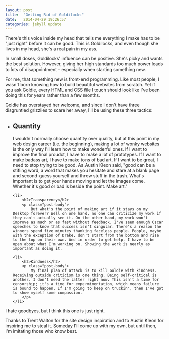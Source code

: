 ```yaml
---
layout: post
title:  "Getting Rid of Goldilocks"
date:   2014-04-29 19:26:57
categories: jekyll update
---
```


<p class="intro">
There's this voice inside my head that tells me everything I make has to be "just right" before it can be good. This is Goldilocks, and even though she lives in my head, she's a real pain in my ass.
</p>

<p class="post-body">
In small doses, Goldilocks' influence can be positive. She's picky and wants the best solution. However, giving her high standards too much power leads to lots of disappointment – especially when starting something new.</p>

<p class="post-body">
For me, that something new is front-end programming. Like most people, I wasn't born knowing how to build beautiful websites from scratch. Yet if you ask Goldie, every HTML and CSS file I touch should look like I've been doing this for years rather than a few months.</p>

<p class="post-body">
Goldie has overstayed her welcome, and since I don't have three disgruntled grizzlies to scare her away, I'll be using these three tactics:</p>

<p class="post-body">
<ul>
	<li>
		<h2>Quantity</h2>
		<p class="post-body">
			I wouldn't normally choose quantity over quality, but at this point in my web design career (i.e. the beginning), making a lot of wonky websites is the only way I'll learn how to make wonderful ones. If I want to improve the final proudct, I have to make a lot of prototypes. If I want to make badass art, I have to make tons of bad art. If I want to be great, I need to stop trying to be good. As Austin Kleon said, "<span class="italics">good</span> can be a stifling word, a word that makes you hesitate and stare at a blank page and second-guess yourself and throw stuff in the trash. What's important is to get your hands moving and let the images come. Whether it's good or bad is beside the point. Make art."</p>
	</li>

	<li>
		<h2>Transparency</h2>
		<p class="post-body">
			But what's the point of making art if it stays on my Desktop forever? Well on one hand, no one can criticize my work if they can't actually see it. On the other hand, my work won't improve as much or as fast without feedback. I've seen enough Oscar speeches to know that success isn't singular. There's a reason the winners spend five minutes thanking faceless people. People, maybe with the exception of Drake, don't start from the bottom and rise to the top on their own. And in order to get help, I have to be open about what I'm working on. Showing the work is nearly as important as doing it.

	<li>
		<h2>Kindness</h2>
		<p class="post-body">
			My final plan of attack is to kill Goldie with kindness. Receiving outside criticism is one thing. Being self-critical is another. I don't need the latter right now. This isn't a time for censorship; it's a time for expermimentation, which means failure is bound to happen. If I'm going to keep on truckin', then I've got to show myself some compassion. 
		</p>
	</li>
</ul>
</p>

<p class="post-body">
I hate goodbyes, but I think this one is just right.</p>	
		
<p class="post-body" id="thanks">		
Thanks to Trent Walton for the site design inspiration and to Austin Kleon for inspiring me to steal it. Someday I'll come up with my own, but until then, I'm imitating those who know best.</p>


